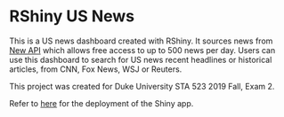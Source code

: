 # RShiny US News

This is a US news dashboard created with RShiny. It sources news from [New API](https://newsapi.org/) which allows free access to up to 500 news per day. Users can use this dashboard to search for US news recent headlines or historical articles, from CNN, Fox News, WSJ or Reuters. 

This project was created for Duke University STA 523 2019 Fall, Exam 2.

Refer to [here](https://christineshen421.shinyapps.io/News/) for the deployment of the Shiny app.
